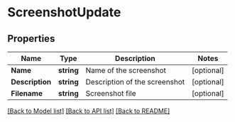 # ScreenshotUpdate

## Properties

Name | Type | Description | Notes
------------ | ------------- | ------------- | -------------
**Name** | **string** | Name of the screenshot | [optional] 
**Description** | **string** | Description of the screenshot | [optional] 
**Filename** | **string** | Screenshot file | [optional] 

[[Back to Model list]](../README.md#documentation-for-models) [[Back to API list]](../README.md#documentation-for-api-endpoints) [[Back to README]](../README.md)



